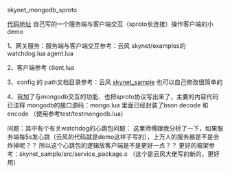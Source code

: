 skynet_mongodb_sproto

[代码地址](https://github.com/ToSaySomething/Skynet_MongoDB_Demo)
自己写的一个服务端与客户端交互（sproto长连接）操作客户端的小demo

1、网关服务：服务端与客户端交互参考：云风 skynet/examples的watchdog.lua agent.lua

2、客户端参考 client.lua

3、config 的 path文档目录参考：云风 [skynet_sample](https://github.com/cloudwu/skynet_sample)  也可以自己修改很简单的

4、我加了与mongodb交互的功能、也把sproto协议写出来了，主要的内容代码已注释
     mongodb的接口源码：mongo.lua 里面已经封装了bson decode 和 encode
（使用参考test/testmongodb.lua）

问题：其中有个有关watchdog的心跳包问题：
    这里师傅跟我分析了一下，如果服务端每5s发心跳（云风的代码就是demo这样子写的），上万人的服务器是不是会炸掉呢？？ 所以这个心跳包的逻辑放客户端是不是更好一点？？
    更好的框架参考：skynet_sample/src/service_package.c （这个是云风大佬写的新的，更好用）
